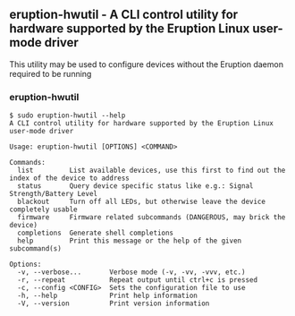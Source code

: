 ## eruption-hwutil - A CLI control utility for hardware supported by the Eruption Linux user-mode driver

This utility may be used to configure devices without the Eruption daemon required to be running

### eruption-hwutil

```shell
$ sudo eruption-hwutil --help
A CLI control utility for hardware supported by the Eruption Linux user-mode driver

Usage: eruption-hwutil [OPTIONS] <COMMAND>

Commands:
  list         List available devices, use this first to find out the index of the device to address
  status       Query device specific status like e.g.: Signal Strength/Battery Level
  blackout     Turn off all LEDs, but otherwise leave the device completely usable
  firmware     Firmware related subcommands (DANGEROUS, may brick the device)
  completions  Generate shell completions
  help         Print this message or the help of the given subcommand(s)

Options:
  -v, --verbose...       Verbose mode (-v, -vv, -vvv, etc.)
  -r, --repeat           Repeat output until ctrl+c is pressed
  -c, --config <CONFIG>  Sets the configuration file to use
  -h, --help             Print help information
  -V, --version          Print version information
```
